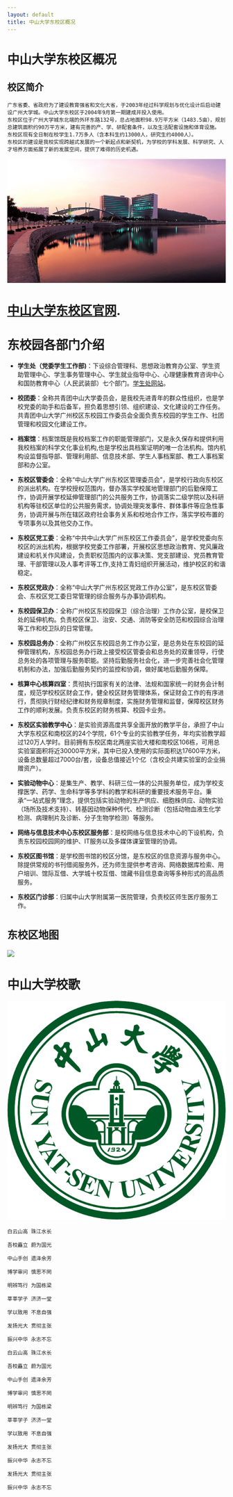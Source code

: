 ```yaml
---
layout: default
title: 中山大学东校区概况
---
```


# 中山大学东校区概况

##  校区简介


    广东省委、省政府为了建设教育强省和文化大省，于2003年经过科学规划与优化设计后启动建设广州大学城。中山大学东校区于2004年9月第一期建成并投入使用。
    东校区位于广州大学城东北端的外环东路132号，总占地面积98.9万平方米（1483.5亩），规划总建筑面积约90万平方米，建有完善的产、学、研配套条件，以及生活配套设施和体育设施。
    东校区现有全日制在校学生1.7万多人（含本科生约13000人，研究生约4000人）。
    东校区的建设是我校实现跨越式发展的一个新起点和新契机，为学校的学科发展、科学研究、人才培养方面拓展了新的发展空间，提供了难得的历史机遇。

![](/images/9213b07eca80653871f9779492dda144ad348222[1].png)

#  [中山大学东校区官网](http://east.sysu.edu.cn/).

# 东校园各部门介绍

* **学生处（党委学生工作部)**：下设综合管理科、思想政治教育办公室、学生资助管理中心、学生事务管理中心、学生就业指导中心、心理健康教育咨询中心和国防教育中心（人民武装部）七个部门。[学生处网站](http://xsc.sysu.edu.cn)。

* **校团委**：全称共青团中山大学委员会，是我校先进青年的群众性组织，也是学校党委的助手和后备军，担负着思想引领、组织建设、文化建设的工作任务。共青团中山大学广州校区东校园工作委员会全面负责东校园的学生工作、社团管理和校园文化建设工作。

* **档案馆**：档案馆既是我校档案工作的职能管理部门，又是永久保存和提供利用我校档案的科学文化事业机构,也是学校出具档案证明的唯一合法机构。馆内机构设监督指导部、管理利用部、信息技术部、学生人事档案部、教工人事档案部和办公室。

* **东校区管委会**：全称“中山大学广州东校区管理委员会”，是学校行政向东校区的派出机构。在学校授权范围内，督办落实学校属地管理部门的后勤保障工作，协调开展学校延伸管理部门的公共服务工作，协调落实二级学院以及科研机构等驻校区单位的公共服务需求，协调处理突发事件、群体事件等应急性事务，协调开展与所在辖区政府社会事务关系和校地合作工作，落实学校布置的专项事务以及其他交办工作。

* **东校区党工委**：全称“中共中山大学广州东校区工作委员会”，是学校党委向东校区的派出机构，根据学校党委工作部署，开展校区思想政治教育、党风廉政建设和机关作风建设，负责职权范围内的议事决策、党支部建设、党员教育管理、干部管理以及人事考评等工作,支持工青妇组织开展活动，维护校区的和谐稳定。

* **东校区党政办**：全称“中山大学广州东校区党政工作办公室”，是东校区管委会、东校区党工委日常管理的综合服务与办事协调机构。

* **东校园保卫办**：全称广州校区东校园保卫（综合治理）工作办公室，是校保卫处的延伸机构。负责校区保卫、治安、交通、消防等安全防范和校园综合治理等工作和校卫队的日常管理。

* **东校园总务办**：全称广州校区东校园总务工作办公室，是总务处在东校园的延伸管理机构，东校园总务办行政上接受校区管委会和总务处的双重领导，行使总务处的各项管理与服务职能。坚持后勤服务社会化，进一步完善社会化管理机制和办法，加强后勤服务契约的监控和协调，做好属地后勤服务保障。

* **核算中心核算四室**：贯彻执行国家有关的法律、法规和国家统一的财务会计制度，规范学校校区财会工作，健全校区财务管理体系，保证财会工作的有序进行，贯彻执行财经纪律和财务规章制度，实施财务管理和监督，保障校区财务工作的顺利发展。负责东校区的财务核算、校园卡业务。

* **东校区实验教学中心**：是实验资源高度共享全面开放的教学平台，承担了中山大学东校区和南校区的24个学院，61个专业的实验教学任务，年均实验教学超过120万人学时。目前拥有东校区南北两座实验大楼和南校区106栋，可用总实验室面积将近30000平方米，其中已投入使用的实际面积达17600平方米，设备总数量超过7000台/套，设备总值接近1个亿（含校企共建实验室的企业捐赠资产）。

* **实验动物中心**：是集生产、教学、科研三位一体的公共服务单位，成为学校支撑医学、药学、生命科学等多学科的教学和科研的重要技术服务平台。秉承“一站式服务”理念，提供包括实验动物的生产供应、细胞株供应、动物实验（场所及技术支持）、转基因动物保种传代、检测诊断（包括动物血液生化学检测、病理制片及诊断、分子生物学检测）等服务。

* **网络与信息技术中心东校区服务部**：是校网络与信息技术中心的下设机构，负责东校园校园网的维护、IT服务以及多媒体课室管理的协调。

* **东校区图书馆**：是学校图书馆的校区分馆，是东校区的信息资源与服务中心。除提供常规的书刊借阅服务外，还为师生提供参考咨询、网络数据库检索、用户培训、馆际互借、大学城十校互借、馆藏书目信息查询等多种形式的高品质服务。

* **东校区门诊部**：归属中山大学附属第一医院管理，负责校区师生医疗服务工作。



#  **`东校区地图`**

![](\images\20121112045416099140[1].png)


# **中山大学校歌**
 
![](\images\b3119313b07eca8032bb094b9a2397dda04483db[1].png)


`白云山高 珠江水长`

`吾校矗立 蔚为国光`

`中山手创 遗泽余芳`

`博学审问 慎思不罔`

`明辨笃行 为国栋梁`

`莘莘学子 济济一堂` 

`学以致用 不息自强`

`发扬光大 贯彻主张`

`振兴中华 永志不忘`
 
`白云山高 珠江水长`

`吾校矗立 蔚为国光`

`中山手创 遗泽余芳`

`博学审问 慎思不罔`

`明辨笃行 为国栋梁`

`莘莘学子 济济一堂`

`学以致用 不息自强` 

`发扬光大 贯彻主张`

`振兴中华 永志不忘`

`发扬光大 贯彻主张`

`振兴中华 永志不忘`
